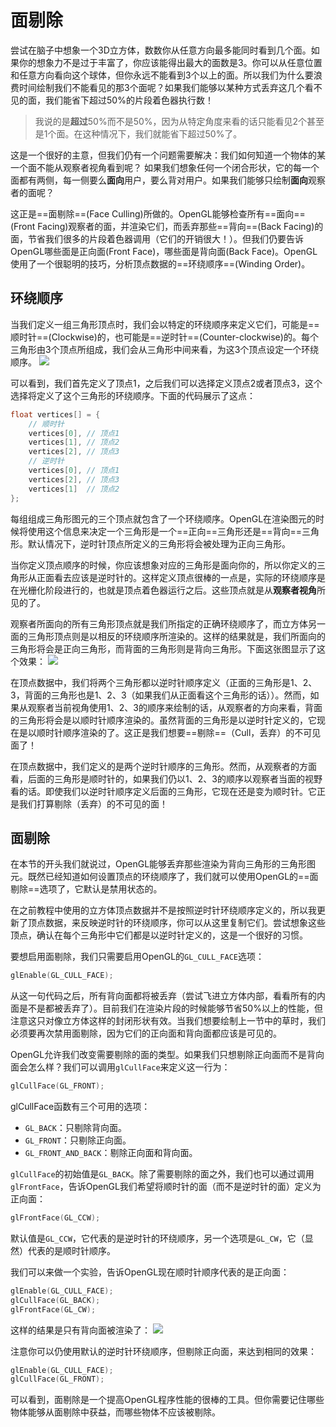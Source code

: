 # 面剔除
尝试在脑子中想象一个3D立方体，数数你从任意方向最多能同时看到几个面。如果你的想象力不是过于丰富了，你应该能得出最大的面数是3。你可以从任意位置和任意方向看向这个球体，但你永远不能看到3个以上的面。所以我们为什么要浪费时间绘制我们不能看见的那3个面呢？如果我们能够以某种方式丢弃这几个看不见的面，我们能省下超过50%的片段着色器执行数！

> 我说的是**超过**50%而不是50%，因为从特定角度来看的话只能看见2个甚至是1个面。在这种情况下，我们就能省下超过50%了。

这是一个很好的主意，但我们仍有一个问题需要解决：我们如何知道一个物体的某一个面不能从观察者视角看到呢？
如果我们想象任何一个闭合形状，它的每一个面都有两侧，每一侧要么**面向**用户，要么背对用户。如果我们能够只绘制**面向**观察者的面呢？

这正是==面剔除==(Face Culling)所做的。OpenGL能够检查所有==面向==(Front Facing)观察者的面，并渲染它们，而丢弃那些==背向==(Back Facing)的面，节省我们很多的片段着色器调用（它们的开销很大！）。但我们仍要告诉OpenGL哪些面是正向面(Front Face)，哪些面是背向面(Back Face)。OpenGL使用了一个很聪明的技巧，分析顶点数据的==环绕顺序==(Winding Order)。

## 环绕顺序
当我们定义一组三角形顶点时，我们会以特定的环绕顺序来定义它们，可能是==顺时针==(Clockwise)的，也可能是==逆时针==(Counter-clockwise)的。每个三角形由3个顶点所组成，我们会从三角形中间来看，为这3个顶点设定一个环绕顺序。
![](https://learnopengl-cn.github.io/img/04/04/faceculling_windingorder.png)

可以看到，我们首先定义了顶点1，之后我们可以选择定义顶点2或者顶点3，这个选择将定义了这个三角形的环绕顺序。下面的代码展示了这点：
```c++
float vertices[] = {
    // 顺时针
    vertices[0], // 顶点1
    vertices[1], // 顶点2
    vertices[2], // 顶点3
    // 逆时针
    vertices[0], // 顶点1
    vertices[2], // 顶点3
    vertices[1]  // 顶点2  
};
```
每组组成三角形图元的三个顶点就包含了一个环绕顺序。OpenGL在渲染图元的时候将使用这个信息来决定一个三角形是一个==正向==三角形还是==背向==三角形。默认情况下，逆时针顶点所定义的三角形将会被处理为正向三角形。

当你定义顶点顺序的时候，你应该想象对应的三角形是面向你的，所以你定义的三角形从正面看去应该是逆时针的。这样定义顶点很棒的一点是，实际的环绕顺序是在光栅化阶段进行的，也就是顶点着色器运行之后。这些顶点就是从**观察者视角**所见的了。

观察者所面向的所有三角形顶点就是我们所指定的正确环绕顺序了，而立方体另一面的三角形顶点则是以相反的环绕顺序所渲染的。这样的结果就是，我们所面向的三角形将会是正向三角形，而背面的三角形则是背向三角形。下面这张图显示了这个效果：
![](https://learnopengl-cn.github.io/img/04/04/faceculling_frontback.png)

在顶点数据中，我们将两个三角形都以逆时针顺序定义（正面的三角形是1、2、3，背面的三角形也是1、2、3（如果我们从正面看这个三角形的话））。然而，如果从观察者当前视角使用1、2、3的顺序来绘制的话，从观察者的方向来看，背面的三角形将会是以顺时针顺序渲染的。虽然背面的三角形是以逆时针定义的，它现在是以顺时针顺序渲染的了。这正是我们想要==剔除==（Cull，丢弃）的不可见面了！

在顶点数据中，我们定义的是两个逆时针顺序的三角形。然而，从观察者的方面看，后面的三角形是顺时针的，如果我们仍以1、2、3的顺序以观察者当面的视野看的话。即使我们以逆时针顺序定义后面的三角形，它现在还是变为顺时针。它正是我们打算剔除（丢弃）的不可见的面！

## 面剔除
在本节的开头我们就说过，OpenGL能够丢弃那些渲染为背向三角形的三角形图元。既然已经知道如何设置顶点的环绕顺序了，我们就可以使用OpenGL的==面剔除==选项了，它默认是禁用状态的。

在之前教程中使用的立方体顶点数据并不是按照逆时针环绕顺序定义的，所以我更新了顶点数据，来反映逆时针的环绕顺序，你可以从这里复制它们。尝试想象这些顶点，确认在每个三角形中它们都是以逆时针定义的，这是一个很好的习惯。

要想启用面剔除，我们只需要启用OpenGL的`GL_CULL_FACE`选项：
```c++
glEnable(GL_CULL_FACE);
```
从这一句代码之后，所有背向面都将被丢弃（尝试飞进立方体内部，看看所有的内面是不是都被丢弃了）。目前我们在渲染片段的时候能够节省50%以上的性能，但注意这只对像立方体这样的封闭形状有效。当我们想要绘制上一节中的草时，我们必须要再次禁用面剔除，因为它们的正向面和背向面都应该是可见的。

OpenGL允许我们改变需要剔除的面的类型。如果我们只想剔除正向面而不是背向面会怎么样？我们可以调用`glCullFace`来定义这一行为：
```c++
glCullFace(GL_FRONT);
```
glCullFace函数有三个可用的选项：
- `GL_BACK`：只剔除背向面。
- `GL_FRONT`：只剔除正向面。
- `GL_FRONT_AND_BACK`：剔除正向面和背向面。

`glCullFace`的初始值是`GL_BACK`。除了需要剔除的面之外，我们也可以通过调用`glFrontFace`，告诉OpenGL我们希望将顺时针的面（而不是逆时针的面）定义为正向面：
```c++
glFrontFace(GL_CCW);
```
默认值是`GL_CCW`，它代表的是逆时针的环绕顺序，另一个选项是`GL_CW`，它（显然）代表的是顺时针顺序。

我们可以来做一个实验，告诉OpenGL现在顺时针顺序代表的是正向面：
```c++
glEnable(GL_CULL_FACE);
glCullFace(GL_BACK);
glFrontFace(GL_CW);
```
这样的结果是只有背向面被渲染了：
![](https://learnopengl-cn.github.io/img/04/04/faceculling_reverse.png)

注意你可以仍使用默认的逆时针环绕顺序，但剔除正向面，来达到相同的效果：
```c++
glEnable(GL_CULL_FACE);
glCullFace(GL_FRONT);
```
可以看到，面剔除是一个提高OpenGL程序性能的很棒的工具。但你需要记住哪些物体能够从面剔除中获益，而哪些物体不应该被剔除。